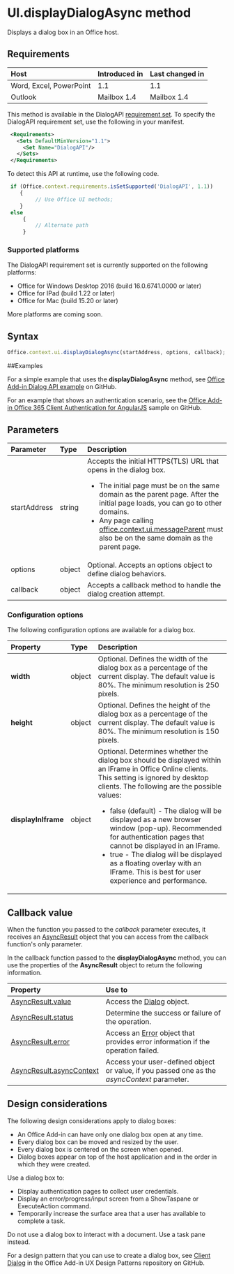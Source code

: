 # UI.displayDialogAsync method

Displays a dialog box in an Office host. 

## Requirements

|Host|Introduced in|Last changed in|
|:---------------|:--------|:----------|
|Word, Excel, PowerPoint|1.1|1.1|
|Outlook|Mailbox 1.4|Mailbox 1.4|

This method is available in the DialogAPI [requirement set](../../docs/overview/specify-office-hosts-and-api-requirements.md). To specify the DialogAPI requirement set, use the following in your manifest.

```xml
 <Requirements> 
   <Sets DefaultMinVersion="1.1"> 
     <Set Name="DialogAPI"/> 
   </Sets> 
 </Requirements> 

```

To detect this API at runtime, use the following code.

```js
 if (Office.context.requirements.isSetSupported('DialogAPI', 1.1)) 
 	{  
    	 // Use Office UI methods; 
 	} 
 else 
	 { 
	     // Alternate path 
	 } 
```



### Supported platforms
The DialogAPI requirement set is currently supported on the following platforms:

  - Office for Windows Desktop 2016 (build 16.0.6741.0000 or later)
  - Office for IPad (build 1.22 or later)
  - Office for Mac (build 15.20 or later) 

More platforms are coming soon. 

## Syntax

```js
Office.context.ui.displayDialogAsync(startAddress, options, callback);
```
##Examples

For a simple example that uses the **displayDialogAsync** method, see [Office Add-in Dialog API example](https://github.com/OfficeDev/Office-Add-in-Dialog-API-Simple-Example/) on GitHub.

For an example that shows an authentication scenario, see the [Office Add-in Office 365 Client Authentication for AngularJS](https://github.com/OfficeDev/Word-Add-in-AngularJS-Client-OAuth) sample on GitHub.

 
## Parameters

| Parameter	   | Type	|Description|
|:---------------|:--------|:----------|
|startAddress|string|Accepts the initial HTTPS(TLS) URL that opens in the dialog box. <ul><li>The initial page must be on the same domain as the parent page. After the initial page loads, you can go to other domains.</li><li>Any page calling [office.context.ui.messageParent](officeui.messageparent.md) must also be on the same domain as the parent page.</li></ul>|
|options|object|Optional. Accepts an options object to define dialog behaviors.|
|callback|object|Accepts a callback method to handle the dialog creation attempt.|
	
### Configuration options
The following configuration options are available for a dialog box.


| Property	   | Type	|Description|
|:---------------|:--------|:----------|
|**width**|object|Optional. Defines the width of the dialog box as a percentage of the current display. The default value is 80%. The minimum resolution is 250 pixels.|
|**height**|object|Optional. Defines the height of the dialog box as a percentage of the current display. The default value is 80%. The minimum resolution is 150 pixels.|
|**displayInIframe**|object|Optional. Determines whether the dialog box should be displayed within an IFrame in Office Online clients. This setting is ignored by desktop clients. The following are the possible values:<ul><li>false (default) - The dialog will be displayed as a new browser window (pop-up). Recommended for authentication pages that cannot be displayed in an IFrame. </li><li>true - The dialog will be displayed as a floating overlay with an IFrame. This is best for user experience and performance.</li>|


## Callback value
When the function you passed to the  _callback_ parameter executes, it receives an [AsyncResult](../../reference/shared/asyncresult.md) object that you can access from the callback function's only parameter.

In the callback function passed to the  **displayDialogAsync** method, you can use the properties of the **AsyncResult** object to return the following information.



|**Property**|**Use to**|
|:-----|:-----|
|[AsyncResult.value](../../reference/shared/asyncresult.value.md)|Access the [Dialog](../../reference/shared/officeui.dialog.md) object.|
|[AsyncResult.status](../../reference/shared/asyncresult.status.md)|Determine the success or failure of the operation.|
|[AsyncResult.error](../../reference/shared/asyncresult.error.md)|Access an [Error](../../reference/shared/error.md) object that provides error information if the operation failed.|
|[AsyncResult.asyncContext](../../reference/shared/asyncresult.asynccontext.md)|Access your user-defined object or value, if you passed one as the _asyncContext_ parameter.|


## Design considerations
The following design considerations apply to dialog boxes:

- An Office Add-in can have only one dialog box open at any time.
- Every dialog box can be moved and resized by the user.
- Every dialog box is centered on the screen when opened.
- Dialog boxes appear on top of the host application and in the order in which they were created.

Use a dialog box to:

- Display authentication pages to collect user credentials.
- Display an error/progress/input screen from a ShowTaspane or ExecuteAction command.
- Temporarily increase the surface area that a user has available to complete a task.

Do not use a dialog box to interact with a document. Use a task pane instead. 

For a design pattern that you can use to create a dialog box, see [Client Dialog](https://github.com/OfficeDev/Office-Add-in-UX-Design-Patterns/blob/master/Patterns/Client_Dialog.md) in the Office Add-in UX Design Patterns repository on GitHub.
